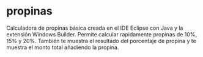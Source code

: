 # propinas
Calculadora de propinas básica creada en el IDE Eclipse con Java y la extensión Windows Builder.
Permite calcular rapidamente propinas de 10%, 15% y 20%.
También te muestra el resultado del porcentaje de propina y te muestra el monto total añadiendo la propina.
